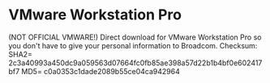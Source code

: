 # VMware Workstation Pro
(NOT OFFICIAL VMWARE!) Direct download for VMware Workstation Pro so you don't have to give your personal information to Broadcom.
Checksum:
SHA2= 2c3a40993a450dc9a059563d07664fc0fb85ae398a57d22b1b4bf0e602417bf7
MD5= c0a0353c1dade2089b55ce04ca942964
